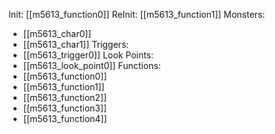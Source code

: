 Init: [[m5613_function0]]
ReInit: [[m5613_function1]]
Monsters:
- [[m5613_char0]]
- [[m5613_char1]]
Triggers:
- [[m5613_trigger0]]
Look Points:
- [[m5613_look_point0]]
Functions:
- [[m5613_function0]]
- [[m5613_function1]]
- [[m5613_function2]]
- [[m5613_function3]]
- [[m5613_function4]]
